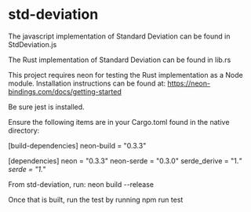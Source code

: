 # std-deviation

The javascript implementation of Standard Deviation can be found in StdDeviation.js

The Rust implementation of Standard Deviation can be found in lib.rs

This project requires neon for testing the Rust implementation as a Node module.
Installation instructions can be found at: https://neon-bindings.com/docs/getting-started

Be sure jest is installed.

Ensure the following items are in your Cargo.toml found in the native directory:


[build-dependencies]
neon-build = "0.3.3"

[dependencies]
neon = "0.3.3"
neon-serde = "0.3.0"
serde_derive = "1.*"
serde = "1.*"




From std-deviation, run:
neon build --release

Once that is built, run the test by running npm run test